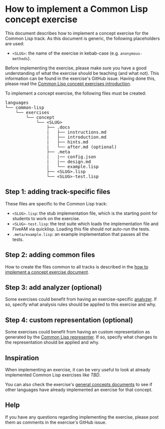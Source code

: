 # How to implement a Common Lisp concept exercise

This document describes how to implement a concept exercise for the
Common Lisp track. As this document is generic, the following
placeholders are used:

- `<SLUG>`: the name of the exercise in kebab-case (e.g. `anonymous-methods`).

Before implementing the exercise, please make sure you have a good
understanding of what the exercise should be teaching (and what not).
This information can be found in the exercise's GitHub issue. Having
done this, please read the [Common Lisp concept exercises
introduction][concept-exercises].

To implement a concept exercise, the following files must be created:

<pre>
languages
└── common-lisp
    └── exercises
        └── concept
            └── &lt;SLUG&gt;
                ├── .docs
                |   ├── instructions.md
                |   ├── introduction.md
                |   ├── hints.md
                |   └── after.md (optional)
                ├── .meta
                |   |── config.json
                |   |── design.md
                |   └── example.lisp
                ├── &lt;SLUG&gt;.lisp
                └── &lt;SLUG&gt;-test.lisp
</pre>

## Step 1: adding track-specific files

These files are specific to the Common Lisp track:

- `<SLUG>.lisp`: the stub implementation file, which is the starting
  point for students to work on the exercise.
- `<SLUG>-test.lisp`: the test suite which loads the implementation file and
  FiveAM via quicklisp. Loading this file should _not_ auto-run the tests.
- `.meta/example.lisp`: an example implementation that passes all the
  tests.

## Step 2: adding common files

How to create the files common to all tracks is described in the [how
to implement a concept exercise
document][how-to-implement-a-concept-exercise].

## Step 3: add analyzer (optional)

Some exercises could benefit from having an exercise-specific
[analyzer][analyzer]. If so, specify what analysis rules should be
applied to this exercise and why.

## Step 4: custom representation (optional)

Some exercises could benefit from having an custom representation as
generated by the [Common Lisp representer][representer]. If so,
specify what changes to the representation should be applied and why.

## Inspiration

When implementing an exercise, it can be very useful to look at
already implemented Common Lisp exercises like _TBD_.

You can also check the exercise's [general concepts
documents][reference] to see if other languages have already
implemented an exercise for that concept.

## Help

If you have any questions regarding implementing the exercise, please
post them as comments in the exercise's GitHub issue.

[analyzer]: https://github.com/exercism/common-lisp-analyzer
[representer]: https://github.com/exercism/common-lisp-representer
[concept-exercises]: ../exercises/concept/README.md
[how-to-implement-a-concept-exercise]: ../../../docs/maintainers/generic-how-to-implement-a-concept-exercise.md
[reference]: ../../../reference
